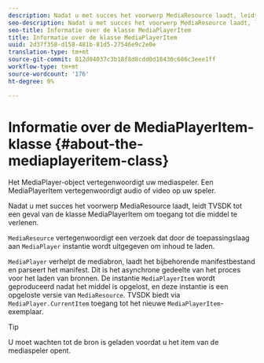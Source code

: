 ```yaml
---
description: Nadat u met succes het voorwerp MediaResource laadt, leidt TVSDK tot een geval van de klasse MediaPlayerItem om toegang tot die middel te verlenen.
seo-description: Nadat u met succes het voorwerp MediaResource laadt, leidt TVSDK tot een geval van de klasse MediaPlayerItem om toegang tot die middel te verlenen.
seo-title: Informatie over de klasse MediaPlayerItem
title: Informatie over de klasse MediaPlayerItem
uuid: 2d37f358-d158-481b-81d5-27546e9c2e0e
translation-type: tm+mt
source-git-commit: 812d04037c3b18f8d8cdd0d18430c686c3eee1ff
workflow-type: tm+mt
source-wordcount: '176'
ht-degree: 0%

---
```



# Informatie over de MediaPlayerItem-klasse {#about-the-mediaplayeritem-class}

Het MediaPlayer-object vertegenwoordigt uw mediaspeler. Een MediaPlayerItem vertegenwoordigt audio of video op uw speler.

Nadat u met succes het voorwerp MediaResource laadt, leidt TVSDK tot een geval van de klasse MediaPlayerItem om toegang tot die middel te verlenen.

`MediaResource` vertegenwoordigt een verzoek dat door de toepassingslaag aan `MediaPlayer` instantie wordt uitgegeven om inhoud te laden.

`MediaPlayer` verhelpt de mediabron, laadt het bijbehorende manifestbestand en parseert het manifest. Dit is het asynchrone gedeelte van het proces voor het laden van bronnen. De instantie `MediaPlayerItem` wordt geproduceerd nadat het middel is opgelost, en deze instantie is een opgeloste versie van `MediaResource`. TVSDK biedt via `MediaPlayer.CurrentItem` toegang tot het nieuwe `MediaPlayerItem`-exemplaar.

>[!TIP]
>
>U moet wachten tot de bron is geladen voordat u het item van de mediaspeler opent.